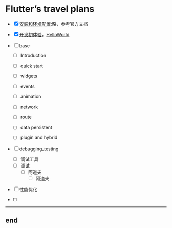 # Flutter’s  travel plans



- [x] [安装和环境配置][100]:略，参考官方文档
- [x] [开发初体验][101]，[HelloWorld][102]

- [ ] base
  - [ ] Introduction
  - [ ] quick start
  - [ ] widgets
  - [ ] events
  - [ ] animation
  - [ ] network
  - [ ] route
  - [ ] data persistent
  - [ ] plugin and hybrid



- [ ] debugging_testing
  - [ ] 调试工具
  - [ ] 调试
    - [ ] 阿道夫 
      - [ ] 阿道夫 

- [ ] 性能优化
- [ ] 



---
end
---

[100]: https://flutter.cn/docs/get-started/install
[101]: ../docs/base/11_beginner/run_the_first_project.md
[102]: todo